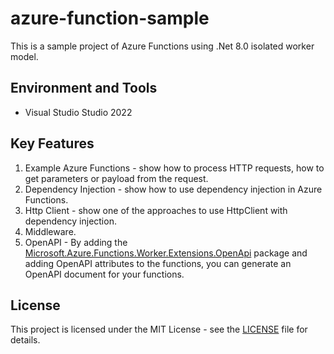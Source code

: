 # azure-function-sample

This is a sample project of Azure Functions using .Net 8.0 isolated worker model.

## Environment and Tools

- Visual Studio Studio 2022

## Key Features

1. Example Azure Functions - show how to process HTTP requests, how to get parameters or payload from the request.
2. Dependency Injection - show how to use dependency injection in Azure Functions.
3. Http Client - show one of the approaches to use HttpClient with dependency injection.
4. Middleware.
5. OpenAPI - By adding the [Microsoft.Azure.Functions.Worker.Extensions.OpenApi](https://github.com/Azure/azure-functions-openapi-extension) package and adding OpenAPI attributes to the functions, you can generate an OpenAPI document for your functions.


## License

This project is licensed under the MIT License - see the [LICENSE](LICENSE) file for details.
